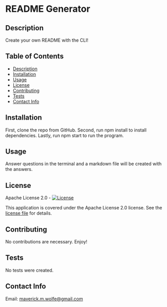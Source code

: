 # README Generator

## Description
Create your own README with the CLI!

## Table of Contents

- [Description](#description)
- [Installation](#installation)
- [Usage](#usage)
- [License](#license)
- [Contributing](#contributing)
- [Tests](#tests)
- [Contact Info](#contact-info)

## Installation
First, clone the repo from GitHub. Second, run npm install to install dependencies. Lastly, run npm start to run the program.

## Usage
Answer questions in the terminal and a markdown file will be created with the answers.

## License
Apache License 2.0 - [![License](https://img.shields.io/badge/License-Apache%202.0-blue.svg)](https://www.apache.org/licenses/LICENSE-2.0)

This application is covered under the Apache License 2.0 license. See the [license file](https://www.apache.org/licenses/LICENSE-2.0) for details.


## Contributing
No contributions are necessary. Enjoy!

## Tests
No tests were created.

## Contact Info
Email: maverick.m.wolfe@gmail.com

